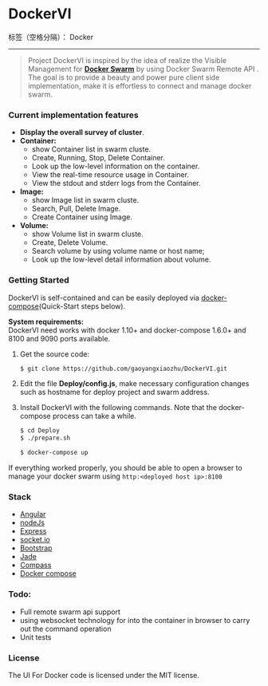 # DockerVI

标签（空格分隔）： Docker

---

> Project DockerVI is inspired by the idea of realize the Visible Management for **[Docker Swarm][1]** by using Docker Swarm Remote API . The goal is to provide a beauty and power pure client side implementation,  make  it is effortless to connect and manage docker swarm.


### Current implementation features
* **Display the overall survey of cluster**.
* **Container:**
    * show Container list in swarm cluste.
    * Create, Running, Stop, Delete Container.
    * Look up the low-level information on the container.
    * View the real-time resource usage in Container.
    * View the stdout and stderr logs from the Container.
* **Image:**
    * show Image list in swarm cluste.
    * Search, Pull, Delete Image.
    * Create Container using Image.
* **Volume:**
    * show Volume list in swarm cluste.
    * Create, Delete Volume.
    * Search volume by using volume name or host name;
    * Look up the low-level detail information about volume.



### Getting Started
DockerVI is self-contained and can be easily deployed via [docker-compose][2](Quick-Start steps below).

**System requirements:**  
DockerVI need works with docker 1.10+ and docker-compose 1.6.0+ and 8100 and 9090 ports available.

1. Get the source code:

    ```sh
    $ git clone https://github.com/gaoyangxiaozhu/DockerVI.git
    ```
2. Edit the file **Deploy/config.js**, make necessary configuration changes such as hostname for deploy project and swarm address.

3. Install DockerVI with the following commands. Note that the docker-compose process can take a while.
    ```sh
    $ cd Deploy
    $ ./prepare.sh

    $ docker-compose up
    ```

If everything worked properly, you should be able to open a browser to manage your docker swarm using
    `http:<deployed host ip>:8100`


### Stack
* [Angular](https://github.com/angular/angular.js)
* [nodeJs](https://nodejs.org/en/)
* [Express](https://github.com/expressjs/express/)
* [socket.io](https://github.com/socketio/socket.io/)
*  [Bootstrap](http://getbootstrap.com/)
* [Jade](http://jade-lang.com/)
* [Compass](http://compass-style.org/)
* [Docker compose](https://docs.docker.com/compose/overview/)


### Todo:
* Full remote swarm api support
* using websocket technology for into the container in browser to carry out the command operation  
* Unit tests


### License
The UI For Docker code is licensed under the MIT license.






  [1]: https://docs.docker.com/engine/swarm/
  [2]: https://docs.docker.com/compose/overview/
